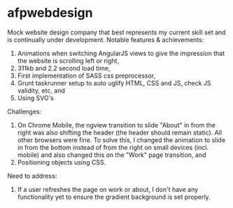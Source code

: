 # afpwebdesign
Mock website design company that best represents my current skill set and is continually under development.
Notable features & achievements:
  1. Animations when switching AngularJS views to give the impression that the website is scrolling left or right,
  2. 311kb and 2.2 second load time,
  3. First implementation of SASS css preprocessor,
  4. Grunt taskrunner setup to auto uglify HTML, CSS and JS, check JS validity, etc, and 
  5. Using SVG's
  
Challenges:
  1. On Chrome Mobile, the ngview transition to slide "About" in from the right was also shifting the header (the header should remain static). All other browsers were fine. To solve this, I changed the animation to slide in from the bottom instead of from the right on small devices (incl. mobile) and also changed this on the "Work" page transition, and
  2. Positioning objects using CSS.
  
Need to address:
  1. If a user refreshes the page on work or about, I don't have any functionality yet to ensure the gradient background is set properly.
